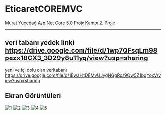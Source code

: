 # EticaretCOREMVC
Murat Yücedağ Asp.Net Core 5.0 Proje Kampı 2. Proje


----------------------------------------------------------------------------------------------
veri tabanı yedek linki
https://drive.google.com/file/d/1wp7QFsqLm98pezx18CX3_3D29y8u11yq/view?usp=sharing
----------------------------------------------------------------------------------------------
yeni ve içi dolu olan veritabanı
https://drive.google.com/file/d/1EwaHitDEMyUJygNGgRca9Qw5Z1bgYoxV/view?usp=sharing


Ekran Görüntüleri
-----------------------------------------
![1](https://user-images.githubusercontent.com/60787870/159239896-9808f30f-31a4-4fc6-9a7b-6699576bb57e.png)
![2](https://user-images.githubusercontent.com/60787870/159239900-6fea585f-93ad-47e7-9e5f-4f2e9ca47952.png)
![3](https://user-images.githubusercontent.com/60787870/159239907-ee5a717c-e56a-4830-9511-287d4bb15bf2.png)
![4](https://user-images.githubusercontent.com/60787870/159239912-83f6ba13-b916-4876-a983-3189cc2dc78b.png)
![5](https://user-images.githubusercontent.com/60787870/159239913-14674b44-743c-4b9b-8de4-13377b6e4723.png)

